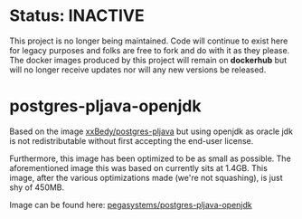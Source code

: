 # Status: INACTIVE
This project is no longer being maintained. Code will continue to exist here for legacy purposes and folks are free to fork and do with it as they please. The docker images produced by this project will remain on **dockerhub** but will no longer receive updates nor will any new versions be released.

# postgres-pljava-openjdk
Based on the image [xxBedy/postgres-pljava](https://github.com/xxBedy/postgres-pljava) but using openjdk as oracle jdk is not redistributable without first accepting the end-user license.

Furthermore, this image has been optimized to be as small as possible. The aforementioned image this was based on currently sits at 1.4GB. This image, after the various optimizations made (we're not squashing), is just shy of 450MB.

Image can be found here: [pegasystems/postgres-pljava-openjdk](https://hub.docker.com/r/pegasystems/postgres-pljava-openjdk/)
